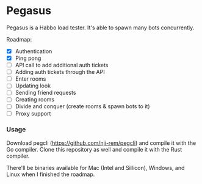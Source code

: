# Pegasus
Pegasus is a Habbo load tester. It's able to spawn many bots concurrently.

Roadmap:
- [X] Authentication
- [X] Ping pong
- [ ] API call to add additional auth tickets
- [ ] Adding auth tickets through the API
- [ ] Enter rooms
- [ ] Updating look
- [ ] Sending friend requests
- [ ] Creating rooms
- [ ] Divide and conquer (create rooms & spawn bots to it)
- [ ] Proxy support

### Usage
Download pegcli (https://github.com/nji-rem/pegcli) and compile it with the
Go compiler. Clone this repository as well and compile it with the Rust compiler.

There'll be binaries available for Mac (Intel and Sillicon), Windows, and Linux when I finished the roadmap.
